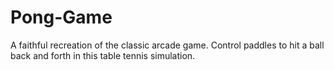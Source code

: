 # Pong-Game
A faithful recreation of the classic arcade game. Control paddles to hit a ball back and forth in this table tennis simulation.
